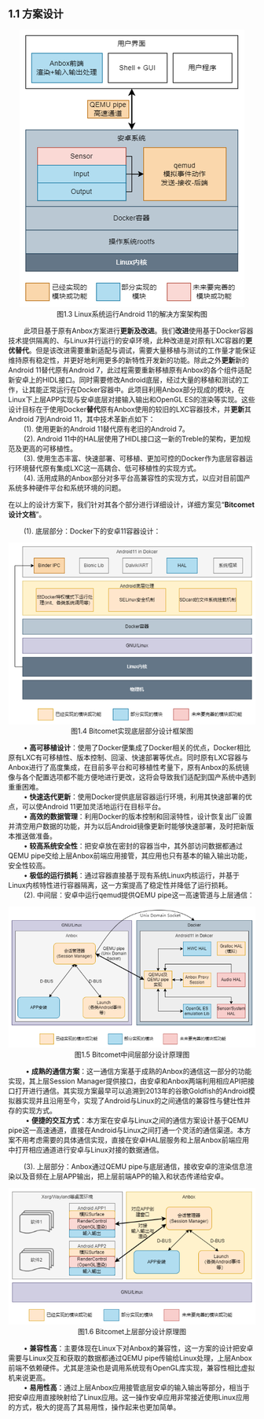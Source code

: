 ## 1.1 方案设计  

<center><img src=images/anbox11.png></center>

<center>图1.3 Linux系统运行Android 11的解决方案架构图</center>

&nbsp;&nbsp;&nbsp;&nbsp;&nbsp;&nbsp;&nbsp;&nbsp;此项目基于原有Anbox方案进行**更新及改进**。我们**改进**使用基于Docker容器技术提供隔离的、与Linux并行运行的安卓环境，此种改进是对原有LXC容器的**更优替代**。但是该改进需要重新适配与调试，需要大量移植与测试的工作量才能保证维持原有稳定性，并更好地利用更多的新特性开发新的功能。除此之外**更新**新的Android 11替代原有Android 7，此过程需要重新移植原有Anbox的各个组件适配新安卓上的HIDL接口。同时需要修改Android底层，经过大量的移植和测试的工作，让其能正常运行在Docker容器中。此项目利用Anbox部分现成的模块，在Linux下上层APP实现与安卓底层对接输入输出和OpenGL ES的渲染等实现。这些设计目标在于使用Docker**替代**原有Anbox使用的较旧的LXC容器技术，并**更新**其Android 7到Android 11，其中技术革新点如下：  
&nbsp;&nbsp;&nbsp;&nbsp;&nbsp;&nbsp;&nbsp;&nbsp;(1). 使用更新的Android 11替代原有老旧的Android 7。  
&nbsp;&nbsp;&nbsp;&nbsp;&nbsp;&nbsp;&nbsp;&nbsp;(2). Android 11中的HAL层使用了HIDL接口这一新的Treble的架构，更加规范及更高的可移植性。  
&nbsp;&nbsp;&nbsp;&nbsp;&nbsp;&nbsp;&nbsp;&nbsp;(3). 使用生态丰富、快速部署、可移植、更加可控的Docker作为底层容器运行环境替代原有集成LXC这一高耦合、低可移植性的实现方式。  
&nbsp;&nbsp;&nbsp;&nbsp;&nbsp;&nbsp;&nbsp;&nbsp;(4). 活用成熟的Anbox部分对多平台高兼容性的实现方式，以应对目前国产系统多种硬件平台和系统环境的问题。  

在以上的设计方案下，我们针对其各个部分进行详细设计，详细方案见“**Bitcomet设计文档**”。

&nbsp;&nbsp;&nbsp;&nbsp;&nbsp;&nbsp;&nbsp;&nbsp;(1). 底层部分：Docker下的安卓11容器设计：  

<center><img src=images/design/Anbox11_in_Docker.png></center>

<center>图1.4 Bitcomet实现底层部分设计框架图</center>

&nbsp;&nbsp;&nbsp;&nbsp;&nbsp;&nbsp;&nbsp;&nbsp;• **高可移植设计**：使用了Docker便集成了Docker相关的优点，Docker相比原有LXC有可移植性、版本控制、回滚、快速部署等优点。同时原有LXC容器与Anbox进行了高度集成，在目前多平台和可移植性考量下，原有Anbox的系统镜像与各个配置选项都不能方便地进行更改，这将会导致我们适配到国产系统中遇到重重困难。  
&nbsp;&nbsp;&nbsp;&nbsp;&nbsp;&nbsp;&nbsp;&nbsp;• **快速迭代更新**：使用Docker提供底层容器运行环境，利用其快速部署的优点，可以使Android 11更加灵活地运行在目标平台。  
&nbsp;&nbsp;&nbsp;&nbsp;&nbsp;&nbsp;&nbsp;&nbsp;• **高效的数据管理**：利用Docker的版本控制和回滚特性，设计恢复出厂设置并清空用户数据的功能，并为以后Android镜像更新时能够快速部署，及时把新版本推送做准备。  
&nbsp;&nbsp;&nbsp;&nbsp;&nbsp;&nbsp;&nbsp;&nbsp;• **较高系统安全性**：把安卓放在密封的容器当中，其外部访问数据都通过QEMU pipe交给上层Anbox前端应用接管，其应用也只有基本的输入输出功能，安全性较高。  
&nbsp;&nbsp;&nbsp;&nbsp;&nbsp;&nbsp;&nbsp;&nbsp;• **极低的运行损耗**：通过容器直接基于现有系统Linux内核运行，并基于Linux内核特性进行容器隔离，这一方案提高了稳定性并降低了运行损耗。  
&nbsp;&nbsp;&nbsp;&nbsp;&nbsp;&nbsp;&nbsp;&nbsp;(2). 中间层：安卓中运行qemud提供QEMU pipe这一高速管道与上层通信：  

<center><img src=images/design/Anbox11_IO_Model.png></center>

<center>图1.5 Bitcomet中间层部分设计原理图</center>

&nbsp;&nbsp;&nbsp;&nbsp;&nbsp;&nbsp;&nbsp;&nbsp; • **成熟的通信方案**：这一通信方案基于成熟的Anbox的通信这一部分的功能实现，其上层Session Manager提供接口，由安卓和Anbox两端利用相应API把接口打开进行通信。其实现方案最早可以追溯到2013年的谷歌Goldfish的Android模拟器实现并且沿用至今，实现了Android与Linux的之间通信的兼容性与健壮性并存的实现方式。  
&nbsp;&nbsp;&nbsp;&nbsp;&nbsp;&nbsp;&nbsp;&nbsp; • **便捷的交互方式**：本方案在安卓与Linux之间的通信方案设计基于QEMU pipe这一高速通道，直接在Android与Linux之间打通一个灵活的通信渠道。本方案不用考虑需要的具体通信实现，直接在安卓HAL层服务和上层Anbox前端应用中打开相应通道进行安卓与Linux对接的数据通信。

&nbsp;&nbsp;&nbsp;&nbsp;&nbsp;&nbsp;&nbsp;&nbsp;(3). 上层部分：Anbox通过QEMU pipe与底层通信，接收安卓的渲染信息渲染以及音频在上层APP输出，把上层前端APP的输入和状态传递给安卓。  

<center><img src=images/design/Anbox11_in_Linux.png></center>

<center>图1.6 Bitcomet上层部分设计原理图</center>

&nbsp;&nbsp;&nbsp;&nbsp;&nbsp;&nbsp;&nbsp;&nbsp;• **兼容性高**：主要体现在Linux下对Anbox的兼容性，这一方案的设计把安卓需要与Linux交互和获取的数据都通过QEMU pipe传输给Linux处理，上层Anbox前端不依赖硬件。尤其是渲染也是调用系统现有OpenGL库实现，兼容性相比虚拟机来说更高。  
&nbsp;&nbsp;&nbsp;&nbsp;&nbsp;&nbsp;&nbsp;&nbsp;• **易用性高**：通过上层Anbox应用接管底层安卓的输入输出等部分，相当于把安卓应用直接映射给了Linux应用。这一操作安卓应用非常接近使用Linux应用的方式，极大的提高了其易用性，操作起来也更加简单。  
